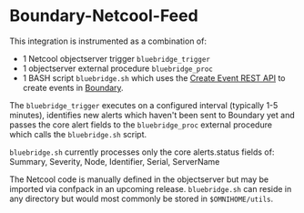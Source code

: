 Boundary-Netcool-Feed
=====================

This integration is instrumented as a combination of:
- 1 Netcool objectserver trigger `bluebridge_trigger`
- 1 objectserver external procedure `bluebridge_proc`
- 1 BASH script `bluebridge.sh` which uses the [Create Event REST API](https://app.boundary.com/docs/events_api) to create events in [Boundary](https://app.boundary.com).

The `bluebridge_trigger` executes on a configured interval (typically 1-5 minutes), identifies new alerts which haven't been sent to Boundary yet and passes the core alert fields to the `bluebridge_proc` external procedure which calls the `bluebridge.sh` script.

`bluebridge.sh` currently processes only the core alerts.status fields of:
Summary, Severity, Node, Identifier, Serial, ServerName

The Netcool code is manually defined in the objectserver but may be imported via confpack in an upcoming release. `bluebridge.sh` can reside in any directory but would most commonly be stored in `$OMNIHOME/utils`.

